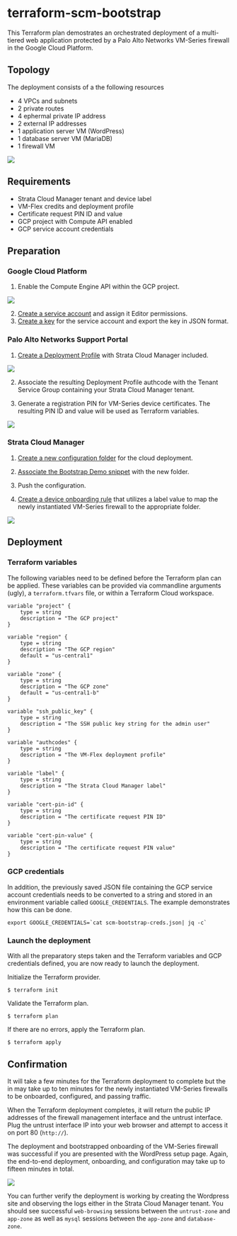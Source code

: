 # terraform-scm-bootstrap

This Terraform plan demostrates an orchestrated deployment of a multi-tiered web application protected by a Palo Alto Networks VM-Series firewall in the Google Cloud Platform.

## Topology
The deployment consists of a the following resources
- 4 VPCs and subnets
- 2 private routes
- 4 ephermal private IP address
- 2 external IP addresses
- 1 application server VM (WordPress)
- 1 database server VM (MariaDB)
- 1 firewall VM

![](images/diagram.png)

## Requirements
- Strata Cloud Manager tenant and device label
- VM-Flex credits and deployment profile
- Certificate request PIN ID and value
- GCP project with Compute API enabled
- GCP service account credentials

## Preparation

### Google Cloud Platform

1. Enable the Compute Engine API within the GCP project.

![](images/compute.png#center)

2. [Create a service account](https://cloud.google.com/iam/docs/service-accounts-create) and assign it Editor permissions.
3. [Create a key](https://cloud.google.com/iam/docs/keys-create-delete) for the service account and export the key in JSON format.

### Palo Alto Networks Support Portal

1. [Create a Deployment Profile](https://docs.paloaltonetworks.com/vm-series/11-1/vm-series-deployment/license-the-vm-series-firewall/software-ngfw/create-a-deployment-profile-vm-series) with Strata Cloud Manager included.

![](images/deployment.png)

2. Associate the resulting Deployment Profile authcode with the Tenant Service Group containing your Strata Cloud Manager tenant.

3. Generate a registration PIN for VM-Series device certificates.  The resulting PIN ID and value will be used as Terraform variables. 

![](images/cert.png)

### Strata Cloud Manager

1. [Create a new configuration folder](https://docs.paloaltonetworks.com/strata-cloud-manager/getting-started/workflows/workflows-ngfw-setup/folder-management) for the cloud deployment.

2. [Associate the Bootstrap Demo snippet](https://docs.paloaltonetworks.com/strata-cloud-manager/getting-started/manage-configuration-ngfw-and-prisma-access/configuration-scope/snippets) with the new folder.

3. Push the configuration.

4. [Create a device onboarding rule](https://docs.paloaltonetworks.com/ngfw/administration/onboard-devices-and-deployments/onboard-your-devices/create-a-device-onboarding-rule) that utilizes a label value to map the newly instantiated VM-Series firewall to the appropriate folder.

![](images/onboarding.png)


## Deployment

### Terraform variables

The following variables need to be defined before the Terraform plan can be applied.  These variables can be provided via commandline arguments (ugly), a `terraform.tfvars` file, or within a Terraform Cloud workspace.

```hcl
variable "project" {
    type = string
    description = "The GCP project"
}

variable "region" {
    type = string
    description = "The GCP region"
    default = "us-central1"
}

variable "zone" {
    type = string
    description = "The GCP zone"
    default = "us-central1-b"
}

variable "ssh_public_key" {
    type = string
    description = "The SSH public key string for the admin user"
}

variable "authcodes" {
    type = string
    description = "The VM-Flex deployment profile"
}

variable "label" {
    type = string
    description = "The Strata Cloud Manager label"
}

variable "cert-pin-id" {
    type = string
    description = "The certificate request PIN ID"
}

variable "cert-pin-value" {
    type = string
    description = "The certificate request PIN value"
}
```

### GCP credentials
In addition, the previously saved JSON file containing the GCP service account credentials needs to be converted to a string and stored in an environment variable called `GOOGLE_CREDENTIALS`.  The example demonstrates how this can be done.

``export GOOGLE_CREDENTIALS=`cat scm-bootstrap-creds.json| jq -c` ``

### Launch the deployment
With all the preparatory steps taken and the Terraform variables and GCP credentials defined, you are now ready to launch the deployment.

Initialize the Terraform provider.

`$ terraform init`

Validate the Terraform plan.

`$ terraform plan`

If there are no errors, apply the Terraform plan.

`$ terraform apply`

## Confirmation

It will take a few minutes for the Terraform deployment to complete but the in may take up to ten minutes for the newly instantiated VM-Series firewalls to be onboarded, configured, and passing traffic.

When the Terraform deployment completes, it will return the public IP addresses of the firewall management interface and the untrust interface.  Plug the untrust interface IP into your web browser and attempt to access it on port 80 (`http://`).

The deployment and bootstrapped onboarding of the VM-Series firewall was successful if you are presented with the WordPress setup page.  Again, the end-to-end deployment, onboarding, and configuration may take up to fifteen minutes in total.

![](images/wordpress.png)

You can further verify the deployment is working by creating the Wordpress site and observing the logs either in the Strata Cloud Manager tenant.  You should see successful `web-browsing` sessions between the `untrust-zone` and `app-zone` as well as `mysql` sessions between the `app-zone` and `database-zone`.
